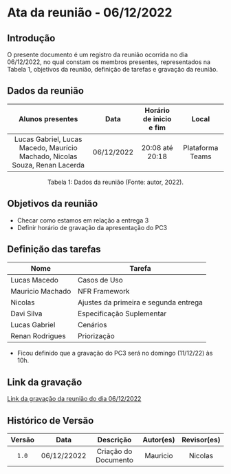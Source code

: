 # Ata da reunião - 06/12/2022

## Introdução

O presente documento é um registro da reunião ocorrida no dia 06/12/2022, no qual constam os membros presentes, representados na Tabela 1, objetivos da reunião, definição de tarefas e gravação da reunião.

## Dados da reunião

|                              Alunos presentes                               |    Data    | Horário de inicio e fim |      Local       |
| :-------------------------------------------------------------------------: | :--------: | :---------------------: | :--------------: |
| Lucas Gabriel, Lucas Macedo, Maurício Machado, Nicolas Souza, Renan Lacerda | 06/12/2022 |     20:08 até 20:18     | Plataforma Teams |

<div style="text-align: center">
<p> Tabela 1: Dados da reunião (Fonte: autor, 2022). </p>
</div>

## Objetivos da reunião

- Checar como estamos em relação a entrega 3
- Definir horário de gravação da apresentação do PC3

## Definição das tarefas

| Nome             | Tarefa                                |
| ---------------- | ------------------------------------- |
| Lucas Macedo     | Casos de Uso                          |
| Mauricio Machado | NFR Framework                         |
| Nicolas          | Ajustes da primeira e segunda entrega |
| Davi Silva       | Especificação Suplementar             |
| Lucas Gabriel    | Cenários                              |
| Renan Rodrigues  | Priorização                           |

- Ficou definido que a gravação do PC3 será no domingo (11/12/22) às 10h.

## Link da gravação

[Link da gravação da reunião do dia 06/12/2022](https://youtu.be/NF7SEj3aeoA)

## Histórico de Versão

| Versão |    Data     |      Descrição       | Autor(es) | Revisor(es) |
| :----: | :---------: | :------------------: | :-------: | :---------: |
| `1.0`  | 06/12/22022 | Criação do Documento | Mauricio  |   Nicolas   |
